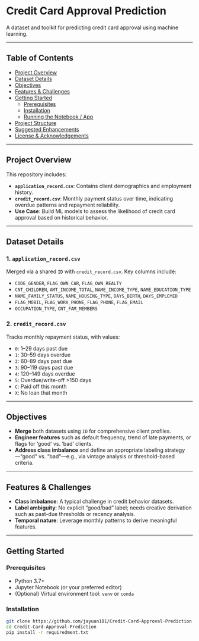 # Credit Card Approval Prediction

A dataset and toolkit for predicting credit card approval using machine learning.

---

## Table of Contents

- [Project Overview](#project-overview)
- [Dataset Details](#dataset-details)
- [Objectives](#objectives)
- [Features & Challenges](#features--challenges)
- [Getting Started](#getting-started)
  - [Prerequisites](#prerequisites)
  - [Installation](#installation)
  - [Running the Notebook / App](#running-the-notebook--app)
- [Project Structure](#project-structure)
- [Suggested Enhancements](#suggested-enhancements)
- [License & Acknowledgements](#license--acknowledgements)

---

## Project Overview

This repository includes:

- **`application_record.csv`**: Contains client demographics and employment history.
- **`credit_record.csv`**: Monthly payment status over time, indicating overdue patterns and repayment reliability.
- **Use Case**: Build ML models to assess the likelihood of credit card approval based on historical behavior.

---

## Dataset Details

### 1. `application_record.csv`

Merged via a shared `ID` with `credit_record.csv`. Key columns include:

- `CODE_GENDER`, `FLAG_OWN_CAR`, `FLAG_OWN_REALTY`
- `CNT_CHILDREN`, `AMT_INCOME_TOTAL`, `NAME_INCOME_TYPE`, `NAME_EDUCATION_TYPE`
- `NAME_FAMILY_STATUS`, `NAME_HOUSING_TYPE`, `DAYS_BIRTH`, `DAYS_EMPLOYED`
- `FLAG_MOBIL`, `FLAG_WORK_PHONE`, `FLAG_PHONE`, `FLAG_EMAIL`
- `OCCUPATION_TYPE`, `CNT_FAM_MEMBERS`

### 2. `credit_record.csv`

Tracks monthly repayment status, with values:

- `0`: 1–29 days past due
- `1`: 30–59 days overdue
- `2`: 60–89 days past due
- `3`: 90–119 days past due
- `4`: 120–149 days overdue
- `5`: Overdue/write-off >150 days
- `C`: Paid off this month
- `X`: No loan that month

---

## Objectives

- **Merge** both datasets using `ID` for comprehensive client profiles.
- **Engineer features** such as default frequency, trend of late payments, or flags for ‘good’ vs. ‘bad’ clients.
- **Address class imbalance** and define an appropriate labeling strategy—“good” vs. “bad”—e.g., via vintage analysis or threshold-based criteria.

---

## Features & Challenges

- **Class imbalance**: A typical challenge in credit behavior datasets.
- **Label ambiguity**: No explicit “good/bad” label; needs creative derivation such as past-due thresholds or recency analysis.
- **Temporal nature**: Leverage monthly patterns to derive meaningful features.

---

## Getting Started

### Prerequisites

- Python 3.7+
- Jupyter Notebook (or your preferred editor)
- (Optional) Virtual environment tool: `venv` or `conda`

### Installation

```bash
git clone https://github.com/jayuan101/Credit-Card-Approval-Prediction.git
cd Credit-Card-Approval-Prediction
pip install -r requiredment.txt
